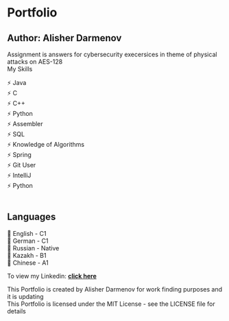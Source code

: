 # Portfolio
## Author: Alisher Darmenov
Assignment is answers for cybersecurity execersices in theme of physical attacks on AES-128<br>
My Skills<br>
  
</h2>
⚡️ Java<br>
⚡️ C<br>
⚡️ C++<br>
⚡️ Python<br>
⚡️ Assembler<br>
⚡️ SQL<br>
⚡️ Knowledge of Algorithms<br>
⚡️ Spring<br>
⚡️ Git User<br>
⚡️ IntelliJ<br>
⚡️ Python<br>
<br>
<h2 align="left">
Languages
  <br>
</h2>

🎱 English - C1<br>
🎱 German - C1<br>
🎱 Russian - Native<br>
🎱 Kazakh - B1<br>
🎱 Chinese - A1<br>

To view my Linkedin: **[click here](https://www.linkedin.com/in/alisher-darmenov-9b554520a/)**

<h10 align="left">
  This Portfolio is created by Alisher Darmenov for work finding purposes and it is updating 
  <br>
  This Portfolio is licensed under the MIT License - see the LICENSE file for details
  <br>
</h10>

